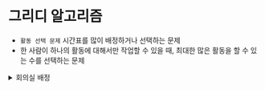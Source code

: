 # 그리디 알고리즘
- `활동 선택 문제` 시간표를 많이 배정하거나 선택하는 문제
- 한 사람이 하나의 활동에 대해서만 작업할 수 있을 때, 최대한 많은 활동을 할 수 있는 수를 선택하는 문제

<details>
  <summary>회의실 배정</summary>

  [회의실 배정](https://www.acmicpc.net/problemset?sort=ac_desc&tier=10)

  ```java
  import java.io.BufferedReader;
  import java.io.IOException;
  import java.io.InputStreamReader;
  import java.util.*;
  
  public class Main {
  
    public static void main(String[] args) throws IOException{
        BufferedReader br = new BufferedReader(new InputStreamReader(System.in));
        StringTokenizer st;
  
        int N = Integer.parseInt(br.readLine());
  
        int[][] time = new int[N][2];
        for (int i=0; i<N; i++) {
            st = new StringTokenizer(br.readLine());
            time[i][0] = Integer.parseInt(st.nextToken()); //시작 시간
            time[i][1] = Integer.parseInt(st.nextToken()); //종료 시간
        }
  
        //종료 시간이 빠른 순으로 정렬
        //종료 시간이 같을 경우 시작 시간이 빠른 순으로 정렬
        Arrays.sort(time, new Comparator<int[]>() {
            @Override
            public int compare(int[] o1, int[] o2) {
                return o1[1] == o2[1] ? o1[0] - o2[0] : o1[1] - o2[1];
            }
        });
  
        int cnt = 0;
        int t = 0;
  
        for (int i=0; i<N; i++) {
            //겹치지 않는 경우
            if (t <= time[i][0]) {
                t = time[i][1];
                cnt++;
            }
        }
        System.out.println(cnt);
    }
  }
  ```
</details>
